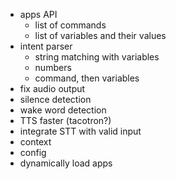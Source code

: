 * apps API
   * list of commands
   * list of variables and their values
* intent parser
   * string matching with variables
   * numbers
   * command, then variables
* fix audio output
* silence detection
* wake word detection
* TTS faster (tacotron?)
* integrate STT with valid input
* context
* config
* dynamically load apps
